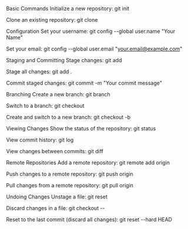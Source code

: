 Basic Commands
Initialize a new repository:
git init


Clone an existing repository:
git clone <repository-url>

Configuration
Set your username:
git config --global user.name "Your Name"

Set your email:
git config --global user.email "your.email@example.com"

Staging and Committing
Stage changes:
git add <file>

Stage all changes:
git add .

Commit staged changes:
git commit -m "Your commit message"

Branching
Create a new branch:
git branch <branch-name>

Switch to a branch:
git checkout <branch-name>

Create and switch to a new branch:
git checkout -b <branch-name>

Viewing Changes
Show the status of the repository:
git status


View commit history:
git log

View changes between commits:
git diff

Remote Repositories
Add a remote repository:
git remote add origin <repository-url>

Push changes to a remote repository:
git push origin <branch-name>

Pull changes from a remote repository:
git pull origin <branch-name>

Undoing Changes
Unstage a file:
git reset <file>

Discard changes in a file:
git checkout -- <file>

Reset to the last commit (discard all changes):
git reset --hard HEAD
